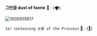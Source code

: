 
   **그만큼 dust of faerie**
   🐑  :  (🌪️)

![1000015917](https://github.com/user-attachments/assets/fa900a8b-ac0e-4bb3-ba17-181d655ec494)

`Jar containing 눈물 of the Princess`
     🍥      :   (🦪)



